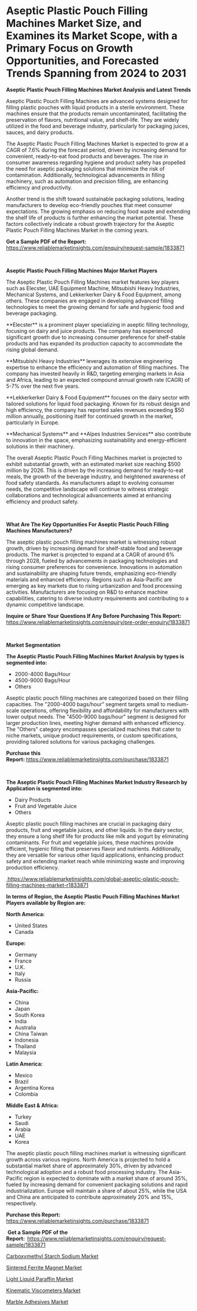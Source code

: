 <p><h1>Aseptic Plastic Pouch Filling Machines Market Size, and Examines its Market Scope, with a Primary Focus on Growth Opportunities, and Forecasted Trends Spanning from 2024 to 2031</h1></p><p><strong>Aseptic Plastic Pouch Filling Machines Market Analysis and Latest Trends</strong></p>
<p><p>Aseptic Plastic Pouch Filling Machines are advanced systems designed for filling plastic pouches with liquid products in a sterile environment. These machines ensure that the products remain uncontaminated, facilitating the preservation of flavors, nutritional value, and shelf-life. They are widely utilized in the food and beverage industry, particularly for packaging juices, sauces, and dairy products.</p><p>The Aseptic Plastic Pouch Filling Machines Market is expected to grow at a CAGR of 7.6% during the forecast period, driven by increasing demand for convenient, ready-to-eat food products and beverages. The rise in consumer awareness regarding hygiene and product safety has propelled the need for aseptic packaging solutions that minimize the risk of contamination. Additionally, technological advancements in filling machinery, such as automation and precision filling, are enhancing efficiency and productivity.</p><p>Another trend is the shift toward sustainable packaging solutions, leading manufacturers to develop eco-friendly pouches that meet consumer expectations. The growing emphasis on reducing food waste and extending the shelf life of products is further enhancing the market potential. These factors collectively indicate a robust growth trajectory for the Aseptic Plastic Pouch Filling Machines Market in the coming years.</p></p>
<p><strong>Get a Sample PDF of the Report:&nbsp;</strong> <a href="https://www.reliablemarketinsights.com/enquiry/request-sample/1833871?utm_campaign=1685&utm_medium=2&utm_source=Github&utm_content=ia&utm_term=17102024&utm_id=aseptic-plastic-pouch-filling-machines">https://www.reliablemarketinsights.com/enquiry/request-sample/1833871</a></p>
<p>&nbsp;</p>
<p><strong>Aseptic Plastic Pouch Filling Machines Major Market Players</strong></p>
<p><p>The Aseptic Plastic Pouch Filling Machines market features key players such as Elecster, UAE Equipment Machine, Mitsubishi Heavy Industries, Mechanical Systems, and Lekkerkerker Dairy & Food Equipment, among others. These companies are engaged in developing advanced filling technologies to meet the growing demand for safe and hygienic food and beverage packaging.</p><p>**Elecster** is a prominent player specializing in aseptic filling technology, focusing on dairy and juice products. The company has experienced significant growth due to increasing consumer preference for shelf-stable products and has expanded its production capacity to accommodate the rising global demand.</p><p>**Mitsubishi Heavy Industries** leverages its extensive engineering expertise to enhance the efficiency and automation of filling machines. The company has invested heavily in R&D, targeting emerging markets in Asia and Africa, leading to an expected compound annual growth rate (CAGR) of 5-7% over the next five years.</p><p>**Lekkerkerker Dairy & Food Equipment** focuses on the dairy sector with tailored solutions for liquid food packaging. Known for its robust design and high efficiency, the company has reported sales revenues exceeding $50 million annually, positioning itself for continued growth in the market, particularly in Europe.</p><p>**Mechanical Systems** and **Alpes Industries Services** also contribute to innovation in the space, emphasizing sustainability and energy-efficient solutions in their machinery.</p><p>The overall Aseptic Plastic Pouch Filling Machines market is projected to exhibit substantial growth, with an estimated market size reaching $500 million by 2026. This is driven by the increasing demand for ready-to-eat meals, the growth of the beverage industry, and heightened awareness of food safety standards. As manufacturers adapt to evolving consumer needs, the competitive landscape will continue to witness strategic collaborations and technological advancements aimed at enhancing efficiency and product safety.</p></p>
<p>&nbsp;</p>
<p><strong>What Are The Key Opportunities For Aseptic Plastic Pouch Filling Machines Manufacturers?</strong></p>
<p><p>The aseptic plastic pouch filling machines market is witnessing robust growth, driven by increasing demand for shelf-stable food and beverage products. The market is projected to expand at a CAGR of around 6% through 2028, fueled by advancements in packaging technologies and rising consumer preferences for convenience. Innovations in automation and sustainability are shaping future trends, emphasizing eco-friendly materials and enhanced efficiency. Regions such as Asia-Pacific are emerging as key markets due to rising urbanization and food processing activities. Manufacturers are focusing on R&D to enhance machine capabilities, catering to diverse industry requirements and contributing to a dynamic competitive landscape.</p></p>
<p><strong>Inquire or Share Your Questions If Any Before Purchasing This Report:</strong> <a href="https://www.reliablemarketinsights.com/enquiry/pre-order-enquiry/1833871?utm_campaign=1685&utm_medium=2&utm_source=Github&utm_content=ia&utm_term=17102024&utm_id=aseptic-plastic-pouch-filling-machines">https://www.reliablemarketinsights.com/enquiry/pre-order-enquiry/1833871</a></p>
<p>&nbsp;</p>
<p><strong>Market Segmentation</strong></p>
<p><strong>The Aseptic Plastic Pouch Filling Machines Market Analysis by types is segmented into:</strong></p>
<p><ul><li>2000-4000 Bags/Hour</li><li>4500-9000 Bags/Hour</li><li>Others</li></ul></p>
<p><p>Aseptic plastic pouch filling machines are categorized based on their filling capacities. The "2000-4000 bags/hour" segment targets small to medium-scale operations, offering flexibility and affordability for manufacturers with lower output needs. The "4500-9000 bags/hour" segment is designed for larger production lines, meeting higher demand with enhanced efficiency. The "Others" category encompasses specialized machines that cater to niche markets, unique product requirements, or custom specifications, providing tailored solutions for various packaging challenges.</p></p>
<p><strong>Purchase this Report:&nbsp;</strong><a href="https://www.reliablemarketinsights.com/purchase/1833871?utm_campaign=1685&utm_medium=2&utm_source=Github&utm_content=ia&utm_term=17102024&utm_id=aseptic-plastic-pouch-filling-machines">https://www.reliablemarketinsights.com/purchase/1833871</a></p>
<p>&nbsp;</p>
<p><strong>The Aseptic Plastic Pouch Filling Machines Market Industry Research by Application is segmented into:</strong></p>
<p><ul><li>Dairy Products</li><li>Fruit and Vegetable Juice</li><li>Others</li></ul></p>
<p><p>Aseptic plastic pouch filling machines are crucial in packaging dairy products, fruit and vegetable juices, and other liquids. In the dairy sector, they ensure a long shelf life for products like milk and yogurt by eliminating contaminants. For fruit and vegetable juices, these machines provide efficient, hygienic filling that preserves flavor and nutrients. Additionally, they are versatile for various other liquid applications, enhancing product safety and extending market reach while minimizing waste and improving production efficiency.</p></p>
<p><a href="https://www.reliablemarketinsights.com/global-aseptic-plastic-pouch-filling-machines-market-r1833871?utm_campaign=1685&utm_medium=2&utm_source=Github&utm_content=ia&utm_term=17102024&utm_id=aseptic-plastic-pouch-filling-machines">&nbsp;https://www.reliablemarketinsights.com/global-aseptic-plastic-pouch-filling-machines-market-r1833871</a></p>
<p><strong>In terms of Region, the Aseptic Plastic Pouch Filling Machines Market Players available by Region are:</strong></p>
<p>
    <p> <strong> North America: </strong>
        <ul>
            <li>United States</li>
            <li>Canada</li>
        </ul>
        </p> 
    <p> <strong> Europe: </strong>
        <ul>
            <li>Germany</li>
            <li>France</li>
            <li>U.K.</li>
            <li>Italy</li>
            <li>Russia</li>
        </ul>
        </p> 
    <p> <strong> Asia-Pacific: </strong>
        <ul>
            <li>China</li>
            <li>Japan</li>
            <li>South Korea</li>
            <li>India</li>
            <li>Australia</li>
            <li>China Taiwan</li>
            <li>Indonesia</li>
            <li>Thailand</li>
            <li>Malaysia</li>
        </ul>
        </p> 
    <p> <strong> Latin America: </strong>
        <ul>
            <li>Mexico</li>
            <li>Brazil</li>
            <li>Argentina Korea</li>
            <li>Colombia</li>
        </ul>
        </p> 
    <p> <strong> Middle East & Africa: </strong>
        <ul>
            <li>Turkey</li>
            <li>Saudi</li>
            <li>Arabia</li>
            <li>UAE</li>
            <li>Korea</li>
        </ul>
    </p>
    </p>
<p><p>The aseptic plastic pouch filling machines market is witnessing significant growth across various regions. North America is projected to hold a substantial market share of approximately 30%, driven by advanced technological adoption and a robust food processing industry. The Asia-Pacific region is expected to dominate with a market share of around 35%, fueled by increasing demand for convenient packaging solutions and rapid industrialization. Europe will maintain a share of about 25%, while the USA and China are anticipated to contribute approximately 20% and 15%, respectively.</p></p>
<p><strong>Purchase this Report: </strong><a href="https://www.reliablemarketinsights.com/purchase/1833871?utm_campaign=1685&utm_medium=2&utm_source=Github&utm_content=ia&utm_term=17102024&utm_id=aseptic-plastic-pouch-filling-machines">https://www.reliablemarketinsights.com/purchase/1833871</a></p>
<p>&nbsp;<strong>Get a Sample PDF of the Report:&nbsp;&nbsp;</strong><a href="https://www.reliablemarketinsights.com/enquiry/request-sample/1833871?utm_campaign=1685&utm_medium=2&utm_source=Github&utm_content=ia&utm_term=17102024&utm_id=aseptic-plastic-pouch-filling-machines">https://www.reliablemarketinsights.com/enquiry/request-sample/1833871</a></p>
<p><strong></strong></p>
<p><p><a href="https://www.linkedin.com/pulse/carboxymethyl-starch-sodium-industry-insights-report-analyzing-zz8zc?utm_campaign=1685&utm_medium=2&utm_source=Github&utm_content=ia&utm_term=17102024&utm_id=aseptic-plastic-pouch-filling-machines">Carboxymethyl Starch Sodium Market</a></p><p><a href="https://www.linkedin.com/pulse/evolution-sintered-ferrite-magnet-market-key-shifts-from-2024-ca1gc?utm_campaign=1685&utm_medium=2&utm_source=Github&utm_content=ia&utm_term=17102024&utm_id=aseptic-plastic-pouch-filling-machines">Sintered Ferrite Magnet Market</a></p><p><a href="https://www.linkedin.com/pulse/unlocking-growth-potential-strategic-analysis-light-liquid-jhifc?utm_campaign=1685&utm_medium=2&utm_source=Github&utm_content=ia&utm_term=17102024&utm_id=aseptic-plastic-pouch-filling-machines">Light Liquid Paraffin Market</a></p><p><a href="https://issuu.com/reportprime-2/docs/kinematic-viscometers-market-size-2_3f9ba6dd5a1843?utm_campaign=1685&utm_medium=2&utm_source=Github&utm_content=ia&utm_term=17102024&utm_id=aseptic-plastic-pouch-filling-machines">Kinematic Viscometers Market</a></p><p><a href="https://www.linkedin.com/pulse/evolution-marble-adhesives-market-key-shifts-from-2024-2031-fwn9e?utm_campaign=1685&utm_medium=2&utm_source=Github&utm_content=ia&utm_term=17102024&utm_id=aseptic-plastic-pouch-filling-machines">Marble Adhesives Market</a></p></p>